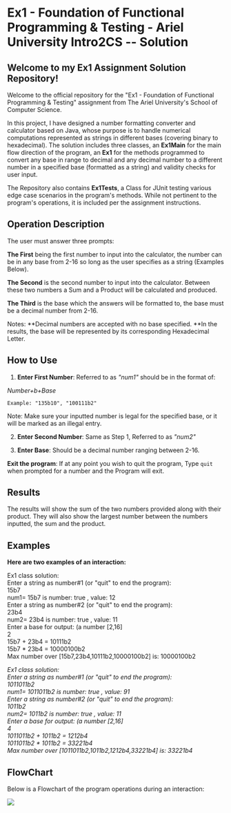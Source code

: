 # Ex1 - Foundation of Functional Programming & Testing - Ariel University Intro2CS -- Solution

## Welcome to my Ex1 Assignment Solution Repository!

Welcome to the official repository for the "Ex1 - Foundation of Functional Programming & Testing" assignment from The Ariel University's School of Computer Science.

In this project, I have designed a number formatting converter and calculator based on Java, whose purpose is to handle numerical computations represented as strings in different bases (covering binary to hexadecimal). The solution includes three classes, an **Ex1Main** for the main flow direction of the program, an **Ex1** for the methods programmed to convert any base in range to decimal and any decimal number to a different number in a specified base (formatted as a string) and validity checks for user input.

The Repository also contains **Ex1Tests**, a Class for JUnit testing various edge case scenarios in the program's methods. While not pertinent to the program's operations, it is included per the assignment instructions.

## Operation Description

The user must answer three prompts:

**The First** being the first number to input into the calculator, the number can be in any base from 2-16 so long as the user specifies as a string (Examples Below).

**The Second** is the second number to input into the calculator.
Between these two numbers a Sum and a Product will be calculated and produced.

**The Third** is the base which the answers will be formatted to, the base must be a decimal number from 2-16.

Notes:
**Decimal numbers are accepted with no base specified.
**In the results, the base will be represented by its corresponding Hexadecimal Letter.
## How to Use

1. **Enter First Number**:
   Referred to as *"num1"* should be in the format of:

*Number+b+Base*

`Example: "135b10", "100111b2"`

Note: Make sure your inputted number is legal for the specified base, or it will be marked as an illegal entry.

2. **Enter Second Number**:
   Same as Step 1, Referred to as *"num2"*

3. **Enter Base**:
   Should be a decimal number ranging between 2-16.

**Exit the program**:
If at any point you wish to quit the program, Type `quit` when prompted for a number and the Program will exit.

## Results
The results will show the sum of the two numbers provided along with their product.
They will also show the largest number between the numbers inputted, the sum and the product.

## Examples
**Here are two examples of an interaction:**

Ex1 class solution: <br />
Enter a string as number#1 (or "quit" to end the program):<br />
15b7<br />
num1= 15b7 is number: true , value: 12<br />
Enter a string as number#2 (or "quit" to end the program):<br />
23b4<br />
num2= 23b4 is number: true , value: 11<br />
Enter a base for output: (a number [2,16]<br />
2<br />
15b7 + 23b4 = 10111b2<br />
15b7 * 23b4 = 10000100b2<br />
Max number over [15b7,23b4,10111b2,10000100b2] is: 10000100b2<br />

*Ex1 class solution:<br />
Enter a string as number#1 (or "quit" to end the program):<br />
1011011b2<br />
num1= 1011011b2 is number: true , value: 91<br />
Enter a string as number#2 (or "quit" to end the program):<br />
1011b2<br />
num2= 1011b2 is number: true , value: 11<br />
Enter a base for output: (a number [2,16]<br />
4<br />
1011011b2 + 1011b2 = 1212b4<br />
1011011b2 * 1011b2 = 33221b4<br />
Max number over [1011011b2,1011b2,1212b4,33221b4] is: 33221b4*<br />

## FlowChart

Below is a Flowchart of the program operations during an interaction:

![](https://mermaid.ink/img/pako:eNp9k1tz2jAQRv-KqmeTAQe7xDNtp-GSG0kgEDqN4UHYAjS1JSrLuRH-e9eLAJek5cma_fbs8RqtaKRiTgM6S9RTtGDakGFrLAn8vocDA-cJqVS-ktPwQgojWCJeORlETEquCZMxGTEt2DTh2WTTdYrx1mpMZZ7WyKcv5HcuzJiuN-VWUX67UW_kIexDgfS0mmuWTsrlnzx7I-2wueDRLwIY11bbyO5s2O47duf_7M6efRZCKV0aMlO6GFCzkTMccG4nixnWiMgII4_w6nFxnnJt0-e7eRfAE9KQttYAPIBeIPSs3IMSl7YJZ8TcMJFsl3iJLVcHlts1XGG1-5el-0_L7s7y-iPLLfS6bNndW97sLd0DyxtsuS1bnrKMkyk3T5xL4lZqvo3eYrS3wjqYouc3-916O8P-O0MhN680hUbL6pdNe3vTu7Cp5CPXdqPFnxOljQKK4XOut-J3SBiETZZEecIMJ1meYsNSqziPjM0NMDfccQ9SBTkzIDxHvZgoScyCl12HSLgPOwLaUvZsPw2ZwcpQ00FHp0A7HxjcY__IrgVDNrBJF0hYUL6dNyrv5gEPP8I2BPdXgTo05TplIoZbvyqSYwrWKR_TAB5jPmN5ApdqLNcQZblRgxcZ0cDonDtUq3y-oMGMJRmc8mUM22sJVrC3kSWTD0qluxCcabCizzQ49v0j3_e8WrXq-vUTr1p36AsNat7J0XHDr7le3fX8xrHrrR36iojq0UmjAenP1Wq97rv--g8kJ3Js?type=png)